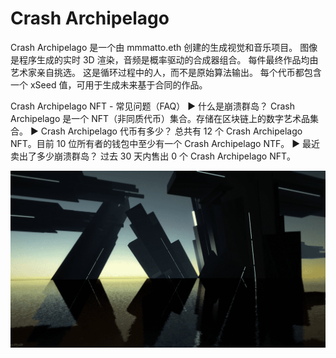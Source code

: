 # Crash Archipelago

Crash Archipelago 是一个由 mmmatto.eth 创建的生成视觉和音乐项目。 图像是程序生成的实时 3D 渲染，音频是概率驱动的合成器组合。 每件最终作品均由艺术家亲自挑选。 这是循环过程中的人，而不是原始算法输出。 每个代币都包含一个 xSeed 值，可用于生成未来基于合同的作品。

Crash Archipelago NFT - 常见问题（FAQ）
▶ 什么是崩溃群岛？
Crash Archipelago 是一个 NFT（非同质代币）集合。存储在区块链上的数字艺术品集合。
▶ Crash Archipelago 代币有多少？
总共有 12 个 Crash Archipelago NFT。目前 10 位所有者的钱包中至少有一个 Crash Archipelago NTF。
▶ 最近卖出了多少崩溃群岛？
过去 30 天内售出 0 个 Crash Archipelago NFT。

![NFT](unnamed.png)
